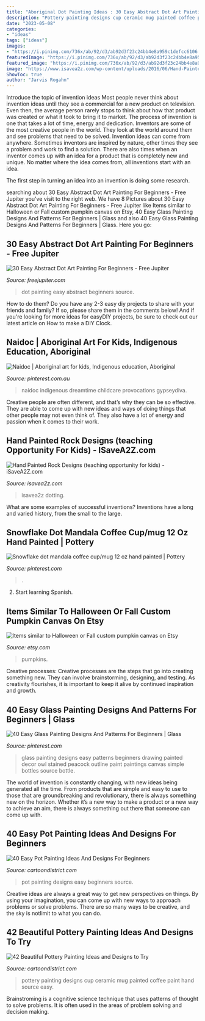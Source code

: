 ```yaml
---
title: "Aboriginal Dot Painting Ideas : 30 Easy Abstract Dot Art Painting For Beginners"
description: "Pottery painting designs cup ceramic mug painted coffee paint hand source easy"
date: "2023-05-08"
categories:
- "ideas"
tags: ["ideas"]
images:
- "https://i.pinimg.com/736x/ab/92/d3/ab92d3f23c24bb4e8a959c1defcc6106.jpg"
featuredImage: "https://i.pinimg.com/736x/ab/92/d3/ab92d3f23c24bb4e8a959c1defcc6106.jpg"
featured_image: "https://i.pinimg.com/736x/ab/92/d3/ab92d3f23c24bb4e8a959c1defcc6106.jpg"
image: "https://www.isavea2z.com/wp-content/uploads/2016/06/Hand-Painted-Rock-Design-Ideas.jpg"
ShowToc: true
author: "Jarvis Rogahn"
---
```



Introduce the topic of invention ideas
Most people never think about invention ideas until they see a commercial for a new product on television. Even then, the average person rarely stops to think about how that product was created or what it took to bring it to market. The process of invention is one that takes a lot of time, energy and dedication. Inventors are some of the most creative people in the world. They look at the world around them and see problems that need to be solved.
Invention ideas can come from anywhere. Sometimes inventors are inspired by nature, other times they see a problem and work to find a solution. There are also times when an inventor comes up with an idea for a product that is completely new and unique. No matter where the idea comes from, all inventions start with an idea.

The first step in turning an idea into an invention is doing some research.

	

		
searching about 30 Easy Abstract Dot Art Painting For Beginners - Free Jupiter you've visit to the right web. We have 8 Pictures about 30 Easy Abstract Dot Art Painting For Beginners - Free Jupiter like Items similar to Halloween or Fall custom pumpkin canvas on Etsy, 40 Easy Glass Painting Designs And Patterns For Beginners | Glass and also 40 Easy Glass Painting Designs And Patterns For Beginners | Glass. Here you go:
		
    
## 30 Easy Abstract Dot Art Painting For Beginners - Free Jupiter

<img loading=lazy src="http://www.freejupiter.com/wp-content/uploads/2018/09/Easy-Abstract-Dot-Art-Painting-For-Beginners-8.jpg" onerror="this.onerror=null;this.src='https://tse3.mm.bing.net/th?id=OIP.fG2E_RTOKaw_nyxF9gwr4wHaJ7&amp;pid=15.1';" alt="30 Easy Abstract Dot Art Painting For Beginners - Free Jupiter">

_Source: freejupiter.com_

>dot painting easy abstract beginners source. 

	

How to do them?
Do you have any 2-3 easy diy projects to share with your friends and family? If so, please share them in the comments below! And if you're looking for more ideas for easyDIY projects, be sure to check out our latest article on How to make a DIY Clock.

    
## Naidoc | Aboriginal Art For Kids, Indigenous Education, Aboriginal

<img loading=lazy src="https://i.pinimg.com/736x/e5/ff/03/e5ff034460f1cd08e657eae1f7c8cb5f.jpg" onerror="this.onerror=null;this.src='https://tse1.mm.bing.net/th?id=OIP.iqORR3x-62jQZpi8xawOBAHaJ4&amp;pid=15.1';" alt="Naidoc | Aboriginal art for kids, Indigenous education, Aboriginal">

_Source: pinterest.com.au_

>naidoc indigenous dreamtime childcare provocations gypseydiva. 

	

Creative people are often different, and that’s why they can be so effective. They are able to come up with new ideas and ways of doing things that other people may not even think of. They also have a lot of energy and passion when it comes to their work.

    
## Hand Painted Rock Designs (teaching Opportunity For Kids) - ISaveA2Z.com

<img loading=lazy src="https://www.isavea2z.com/wp-content/uploads/2016/06/Hand-Painted-Rock-Design-Ideas.jpg" onerror="this.onerror=null;this.src='https://tse4.mm.bing.net/th?id=OIP.A49Lvzled2poCWG5S0laXAHaNF&amp;pid=15.1';" alt="Hand Painted Rock Designs (teaching opportunity for kids) - iSaveA2Z.com">

_Source: isavea2z.com_

>isavea2z dotting. 

	

What are some examples of successful inventions?
Inventions have a long and varied history, from the small to the large.

    
## Snowflake Dot Mandala Coffee Cup/mug 12 Oz Hand Painted | Pottery

<img loading=lazy src="https://i.pinimg.com/736x/7f/fb/8c/7ffb8c3a21e4af3ac69704cded45ec8a.jpg" onerror="this.onerror=null;this.src='https://tse2.mm.bing.net/th?id=OIP.f9vsHUcsLv8weHSDmbjpyQHaIM&amp;pid=15.1';" alt="Snowflake dot mandala coffee cup/mug 12 oz hand painted | Pottery">

_Source: pinterest.com_

>. 

	

2) Start learning Spanish.

    
## Items Similar To Halloween Or Fall Custom Pumpkin Canvas On Etsy

<img loading=lazy src="https://img1.etsystatic.com/020/0/7875456/il_570xN.494900775_6kp7.jpg" onerror="this.onerror=null;this.src='https://tse1.mm.bing.net/th?id=OIP.4CmhL9LF-QFK1qp0pK0juAHaJ4&amp;pid=15.1';" alt="Items similar to Halloween or Fall custom pumpkin canvas on Etsy">

_Source: etsy.com_

>pumpkins. 

	

Creative processes:
Creative processes are the steps that go into creating something new. They can involve brainstorming, designing, and testing. As creativity flourishes, it is important to keep it alive by continued inspiration and growth.

    
## 40 Easy Glass Painting Designs And Patterns For Beginners | Glass

<img loading=lazy src="https://i.pinimg.com/736x/ab/92/d3/ab92d3f23c24bb4e8a959c1defcc6106.jpg" onerror="this.onerror=null;this.src='https://tse2.mm.bing.net/th?id=OIP.IdHKZ6cqSeDheyfMjjuVXQHaJ4&amp;pid=15.1';" alt="40 Easy Glass Painting Designs And Patterns For Beginners | Glass">

_Source: pinterest.com_

>glass painting designs easy patterns beginners drawing painted decor owl stained peacock outline paint paintings canvas simple bottles source bottle. 

	

The world of invention is constantly changing, with new ideas being generated all the time. From products that are simple and easy to use to those that are groundbreaking and revolutionary, there is always something new on the horizon. Whether it’s a new way to make a product or a new way to achieve an aim, there is always something out there that someone can come up with.

    
## 40 Easy Pot Painting Ideas And Designs For Beginners

<img loading=lazy src="http://www.cartoondistrict.com/wp-content/uploads/2017/08/Easy-Pot-Painting-Ideas-And-Designs-For-Beginners8-1.jpg" onerror="this.onerror=null;this.src='https://tse1.mm.bing.net/th?id=OIP.4k3LAexMJKe__nY7WLlGdwHaLH&amp;pid=15.1';" alt="40 Easy Pot Painting Ideas And Designs For Beginners">

_Source: cartoondistrict.com_

>pot painting designs easy beginners source. 

	

Creative ideas are always a great way to get new perspectives on things. By using your imagination, you can come up with new ways to approach problems or solve problems. There are so many ways to be creative, and the sky is notlimit to what you can do.

    
## 42 Beautiful Pottery Painting Ideas And Designs To Try

<img loading=lazy src="http://www.cartoondistrict.com/wp-content/uploads/2017/08/Pottery-Painting-Ideas-and-Designs53ce2b3a4c2973e6bcc791e00a28f8ee-pottery-painting-designs-painted-pottery-ideas.jpg" onerror="this.onerror=null;this.src='https://tse3.mm.bing.net/th?id=OIP.gRo0Aj50ZCpkJnylIsFjGgHaJ4&amp;pid=15.1';" alt="42 Beautiful Pottery Painting Ideas and Designs to Try">

_Source: cartoondistrict.com_

>pottery painting designs cup ceramic mug painted coffee paint hand source easy. 

	

Brainstroming is a cognitive science technique that uses patterns of thought to solve problems. It is often used in the areas of problem solving and decision making.

